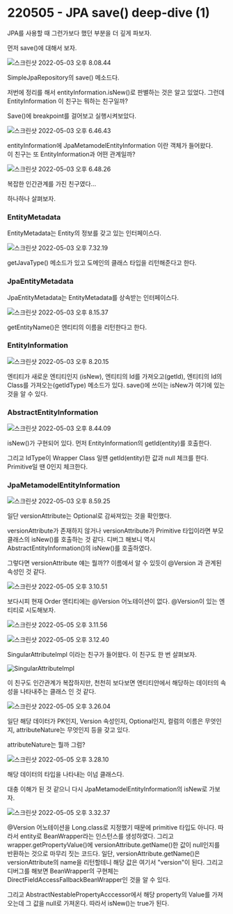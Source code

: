 # 220505 - JPA save() deep-dive (1)

JPA를 사용할 때 그런가보다 했던 부분을 더 깊게 파보자.

먼저 save()에 대해서 보자.

![스크린샷 2022-05-03 오후 8.08.44](https://tva1.sinaimg.cn/large/e6c9d24egy1h1vfctgm3aj20g107ddg4.jpg)</center>



SimpleJpaRepository의 save() 메소드다.

저번에 정리를 해서 entityInformation.isNew()로 판별하는 것은 알고 있었다.
그런데 EntityInformation 이 친구는 뭐하는 친구일까?

Save()에 breakpoint를 걸어보고 실행시켜보았다.

![스크린샷 2022-05-03 오후 6.46.43](https://tva1.sinaimg.cn/large/e6c9d24egy1h1vczoctzsj20t80jt766.jpg)</center>



entityInformation에 JpaMetamodelEntityInformation 이란 객체가 들어왔다. <br>
이 친구는 또 EntityInformation과 어떤 관계일까?



![스크린샷 2022-05-03 오후 6.48.26](https://tva1.sinaimg.cn/large/e6c9d24egy1h1vd1bck8kj20k60btwfm.jpg)</center>

복잡한 인간관계를 가진 친구였다...

하나하나 살펴보자.



### EntityMetadata

EntityMetadata는 Entity의 정보를 갖고 있는 인터페이스다.

![스크린샷 2022-05-03 오후 7.32.19](https://tva1.sinaimg.cn/large/e6c9d24egy1h1veayd8raj208w05zmx7.jpg)</center>



getJavaType() 메소드가 있고 도메인의 클래스 타입을 리턴해준다고 한다.



### JpaEntityMetadata

JpaEntityMetadata는 EntityMetadata를 상속받는 인터페이스다.

![스크린샷 2022-05-03 오후 8.15.37](https://tva1.sinaimg.cn/large/e6c9d24egy1h1vfjzeh8rj20ev05e0sv.jpg)</center>



getEntityName()은 엔티티의 이름을 리턴한다고 한다.



### EntityInformation

![스크린샷 2022-05-03 오후 8.20.15](https://tva1.sinaimg.cn/large/e6c9d24egy1h1vfoudpljj20pk0mcgng.jpg)</center>

엔티티가 새로운 엔티티인지 (isNew), 엔티티의 Id를 가져오고(getId), 엔티티의 Id의 Class를 가져오는(getIdType) 메소드가 있다.
save()에 쓰이는 isNew가 여기에 있는 것을 알 수 있다.

### AbstractEntityInformation

![스크린샷 2022-05-03 오후 8.44.09](https://tva1.sinaimg.cn/large/e6c9d24egy1h1xi5p1azhj20mh0ho75o.jpg)</center>

isNew()가 구현되어 있다.
먼저 EntityInformation의 getId(entity)를 호출한다.

그리고 IdType이 Wrapper Class 일땐 getId(entity)한 값과 null 체크를 한다.
Primitive일 땐 0인지 체크한다.



### JpaMetamodelEntityInformation

![스크린샷 2022-05-03 오후 8.59.25](https://tva1.sinaimg.cn/large/e6c9d24egy1h1vgtl3t0rj20n306zt9g.jpg)</center>

일단 versionAttribute는 Optional로 감싸져있는 것을 확인했다.

versionAttribute가 존재하지 않거나 versionAttribute가 Primitive 타입이라면 부모 클래스의 isNew()를 호출하는 것 같다.
디버그 해보니 역시 AbstractEntityInformation()의 isNew()를 호출하였다.



그렇다면 versionAttribute 얘는 뭘까??
이름에서 알 수 있듯이 @Version 과 관계된 속성인 것 같다.

![스크린샷 2022-05-05 오후 3.10.51](https://tva1.sinaimg.cn/large/e6c9d24egy1h1xhzlnq5qj20fm0fc3zl.jpg)</center>



보다시피 현재 Order 엔티티에는 @Version 어노테이션이 없다.
@Version이 있는 엔티티로 시도해보자.

![스크린샷 2022-05-05 오후 3.11.56](https://tva1.sinaimg.cn/large/e6c9d24egy1h1xi0mm5lwj20br08ymxi.jpg)</center>



![스크린샷 2022-05-05 오후 3.12.40](https://tva1.sinaimg.cn/large/e6c9d24egy1h1xi1gfv9dj20pu0jx40l.jpg)</center>



SingularAttributeImpl 이라는 친구가 들어왔다.
이 친구도 한 번 살펴보자.

![SingularAttributeImpl](https://tva1.sinaimg.cn/large/e6c9d24egy1h1xidgkps5j20oy10p78j.jpg)</center>

이 친구도 인간관계가 복잡하지만, 천천히 보다보면 엔티티안에서 해당하는 데이터의 속성을 나타내주는 클래스 인 것 같다.


![스크린샷 2022-05-05 오후 3.26.04](https://tva1.sinaimg.cn/large/e6c9d24egy1h1xife7fshj20o10723z2.jpg)</center>

일단 해당 데이터가 PK인지, Version 속성인지, Optional인지, 컬럼의 이름은 무엇인지, attributeNature는 무엇인지 등을 갖고 있다.

attributeNature는 뭘까 그럼?



![스크린샷 2022-05-05 오후 3.28.10](https://tva1.sinaimg.cn/large/e6c9d24egy1h1xihku15xj20bn0gzgm3.jpg)</center>

해당 데이터의 타입을 나타내는 이넘 클래스다.



대충 이해가 된 것 같으니 다시 JpaMetamodelEntityInformation의 isNew로 가보자.



![스크린샷 2022-05-05 오후 3.32.37](https://tva1.sinaimg.cn/large/e6c9d24egy1h1xim6l67uj20o00emmyz.jpg)</center>

@Version 어노테이션을 Long.class로 지정했기 때문에 primitive 타입도 아니다.
따라서 entity로 BeanWrapper라는 인스턴스를 생성하였다.
그리고 wrapper.getPropertyValue()에 versionAttribute.getName()한 값이 null인지를 반환하는 것으로 마무리 짓는 코드다.
일단, versionAttribute.getName()은 versionAttribute의 name을 리턴할테니 해당 값은 여기서 "version"이 된다.
그리고 디버그를 해보면 BeanWrapper의 구현체는 DirectFieldAccessFallbackBeanWrapper인 것을 알 수 있다.

그리고 AbstractNestablePropertyAcccessor에서 해당 property의 Value를 가져오는데 그 값을 null로 가져온다.
따라서 isNew()는 true가 된다.

